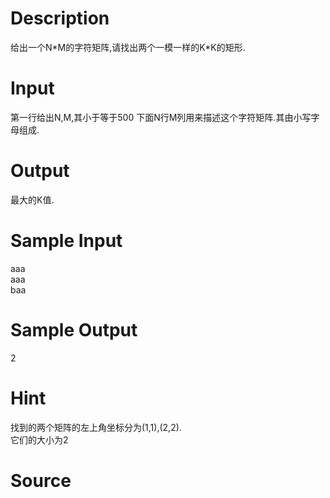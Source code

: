 
# Description

<div class="content">给出一个N*M的字符矩阵,请找出两个一模一样的K*K的矩形.</div>

# Input

<div class="content">第一行给出N,M,其小于等于500
下面N行M列用来描述这个字符矩阵.其由小写字母组成.</div>

# Output

<div class="content">最大的K值.</div>

# Sample Input

<div class="content"><span class="sampledata">aaa<br/>
aaa<br/>
baa</span></div>

# Sample Output

<div class="content"><span class="sampledata">2</span></div>

# Hint

<div class="content"><p>找到的两个矩阵的左上角坐标分为(1,1),(2,2).<br/>
它们的大小为2</p></div>

# Source

<div class="content"><p><a href="problemset.php?search="></a></p></div>

